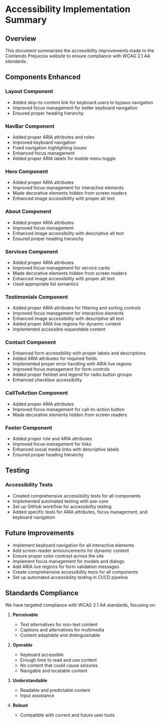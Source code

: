 # Accessibility Implementation Summary

## Overview
This document summarizes the accessibility improvements made to the Comiendo Prejuicios website to ensure compliance with WCAG 2.1 AA standards.

## Components Enhanced

### Layout Component
- Added skip-to-content link for keyboard users to bypass navigation
- Improved focus management for better keyboard navigation
- Ensured proper heading hierarchy

### NavBar Component
- Added proper ARIA attributes and roles
- Improved keyboard navigation
- Fixed navigation highlighting issues
- Enhanced focus management
- Added proper ARIA labels for mobile menu toggle

### Hero Component
- Added proper ARIA attributes
- Improved focus management for interactive elements
- Made decorative elements hidden from screen readers
- Enhanced image accessibility with proper alt text

### About Component
- Added proper ARIA attributes
- Improved focus management
- Enhanced image accessibility with descriptive alt text
- Ensured proper heading hierarchy

### Services Component
- Added proper ARIA attributes
- Improved focus management for service cards
- Made decorative elements hidden from screen readers
- Enhanced image accessibility with proper alt text
- Used appropriate list semantics

### Testimonials Component
- Added proper ARIA attributes for filtering and sorting controls
- Improved focus management for interactive elements
- Enhanced image accessibility with descriptive alt text
- Added proper ARIA live regions for dynamic content
- Implemented accessible expandable content

### Contact Component
- Enhanced form accessibility with proper labels and descriptions
- Added ARIA attributes for required fields
- Implemented proper error handling with ARIA live regions
- Improved focus management for form controls
- Added proper fieldset and legend for radio button groups
- Enhanced checkbox accessibility

### CallToAction Component
- Added proper ARIA attributes
- Improved focus management for call-to-action button
- Made decorative elements hidden from screen readers

### Footer Component
- Added proper role and ARIA attributes
- Improved focus management for links
- Enhanced social media links with descriptive labels
- Ensured proper heading hierarchy

## Testing

### Accessibility Tests
- Created comprehensive accessibility tests for all components
- Implemented automated testing with axe-core
- Set up GitHub workflow for accessibility testing
- Added specific tests for ARIA attributes, focus management, and keyboard navigation

## Future Improvements
- Implement keyboard navigation for all interactive elements
- Add screen reader announcements for dynamic content
- Ensure proper color contrast across the site
- Implement focus management for modals and dialogs
- Add ARIA live regions for form validation messages
- Create comprehensive accessibility tests for all components
- Set up automated accessibility testing in CI/CD pipeline

## Standards Compliance
We have targeted compliance with WCAG 2.1 AA standards, focusing on:

1. **Perceivable**
   - Text alternatives for non-text content
   - Captions and alternatives for multimedia
   - Content adaptable and distinguishable

2. **Operable**
   - Keyboard accessible
   - Enough time to read and use content
   - No content that could cause seizures
   - Navigable and locatable content

3. **Understandable**
   - Readable and predictable content
   - Input assistance

4. **Robust**
   - Compatible with current and future user tools 